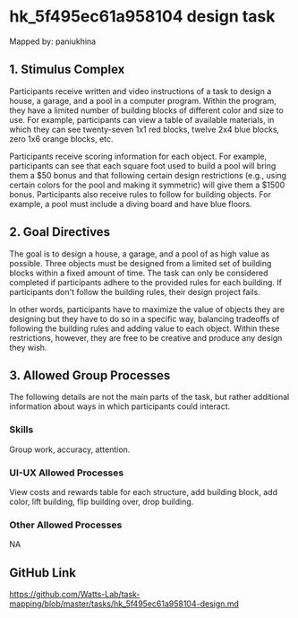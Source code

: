# hk_5f495ec61a958104 design task

Mapped by: paniukhina 

## 1. Stimulus Complex 
Participants receive written and video instructions of a task to design a house, a garage, and a pool in a computer program. Within the program, they have a limited number of building blocks of different color and size to use. For example, participants can view a table of available materials, in which they can see twenty-seven 1x1 red blocks, twelve 2x4 blue blocks, zero 1x6 orange blocks, etc. 

Participants receive scoring information for each object. For example, participants can see that each square foot used to build a pool will bring them a $50 bonus and that following certain design restrictions (e.g., using certain colors for the pool and making it symmetric) will give them a $1500 bonus. Participants also receive rules to follow for building objects. For example, a pool must include a diving board and have blue floors.

## 2. Goal Directives 
The goal is to design a house, a garage, and a pool of as high value as possible. Three objects must be designed from a limited set of building blocks within a fixed amount of time. The task can only be considered completed if participants adhere to the provided rules for each building. If participants don't follow the building rules, their design project fails.

In other words, participants have to maximize the value of objects they are designing but they have to do so in a specific way, balancing tradeoffs of following the building rules and adding value to each object. Within these restrictions, however, they are free to be creative and produce any design they wish.

## 3. Allowed Group Processes 
The following details are not the main parts of the task, but rather additional information about ways in which participants could interact.

### Skills 
Group work, accuracy, attention.

### UI-UX Allowed Processes
View costs and rewards table for each structure, add building block, add color, lift building, flip building over, drop building.

### Other Allowed Processes
NA

## GitHub Link 
https://github.com/Watts-Lab/task-mapping/blob/master/tasks/hk_5f495ec61a958104-design.md
